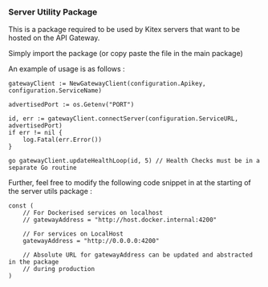 ### Server Utility Package

This is a package required to be used by Kitex servers that want to be hosted on the API Gateway.

Simply import the package (or copy paste the file in the main package)

An example of usage is as follows :

```
gatewayClient := NewGatewayClient(configuration.Apikey, configuration.ServiceName)

advertisedPort := os.Getenv("PORT")

id, err := gatewayClient.connectServer(configuration.ServiceURL, advertisedPort)
if err != nil {
	log.Fatal(err.Error())
}

go gatewayClient.updateHealthLoop(id, 5) // Health Checks must be in a separate Go routine
```

Further, feel free to modify the following code snippet in at the starting of the server utils package :

```
const (
	// For Dockerised services on localhost
	// gatewayAddress = "http://host.docker.internal:4200"

	// For services on LocalHost
	gatewayAddress = "http://0.0.0.0:4200"

    // Absolute URL for gatewayAddress can be updated and abstracted in the package
    // during production
)

```

